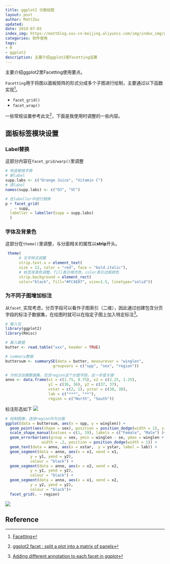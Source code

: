 ```yaml
---
title: ggplot2 分面绘图
layout: post
author: MattZou
updated: 
date: 2019-07-03
index_img: https://mattblog.oss-cn-beijing.aliyuncs.com/img/index_img/ggplot2-facet.png/bg
categories: 软件使用
tags:
- R
- ggplot2
description: 主要介绍ggplot2里Facetting设置
---
```


主要介绍ggplot2里Facetting使用要点。

`Facetting`用于将图以面板矩阵的形式分成多个子图进行绘制，主要通过以下函数实现[^1]。
- `facet_grid()`
- `facet_wrap()`

一些常规设置参考此文[^2]，下面是我使用时调整的一些内容。

## 面板标签模块设置
### Label替换
这部分内容在`facet_grid/warp()`里调整
  ``` r
  # 构造替换字典
  # 新label
  supp.labs <- c("Orange Juice", "Vitamin C")
  # 原label
  names(supp.labs) <- c("OJ", "VC")

  # 在labeller中进行替换
  p + facet_grid(
    . ~ supp, 
    labeller = labeller(supp = supp.labs)
    )
  ```

### 字体及背景色
这部分在`theme()`里调整，与分面相关的属性以**strip**开头。
  ``` r
   theme(
        # 文字样式调整
        strip.text.x = element_text(
        size = 12, color = "red", face = "bold.italic"),
        # 标签背景色调整，fill表示填充色，color表示边框颜色
        strip.background = element_rect(
        color="black", fill="#FC4E07", size=1.5, linetype="solid"))
  ```

### 为不同子图增加标注
从`facet_`实现考虑，分页字段可以看作子图索引（二维），因此通过创建包含分页字段的标注子数据集，在绘图时就可以在指定子图上加入特定标注[^3]。
``` r
# 载入包
library(ggplot2)
library(Rmisc)

# 载入数据
butter <- read.table("xxx", header = TRUE)

# summary数据
buttersum <- summarySE(data = butter, measurevar = "winglen", 
                     groupvars = c("spp", "sex", "region"))

# 为标注创建数据集，包含region这个分面字段，这一步是关键
anno <- data.frame(x1 = c(1.75, 0.75), x2 = c(2.25, 1.25), 
                   y1 = c(36, 36), y2 = c(37, 37), 
                   xstar = c(2, 1), ystar = c(38, 38),
                   lab = c("***", "**"),
                   region = c("North", "South"))
```
标注形态如下
![](https://mattblog.oss-cn-beijing.aliyuncs.com/img/ggplot2/diag2-14.png)
``` r
# 绘制图像，选择region作为分面
ggplot(data = buttersum, aes(x = spp, y = winglen)) +
  geom_point(aes(shape = sex), position = position_dodge(width = 1), size = 2)+
  scale_shape_manual(values = c(1, 19), labels = c("Female", "Male") )+
  geom_errorbar(aes(group = sex, ymin = winglen - se, ymax = winglen + se), 
                width = .2, position = position_dodge(width = 1)) +
  geom_text(data = anno, aes(x = xstar,  y = ystar, label = lab)) +
  geom_segment(data = anno, aes(x = x1, xend = x1, 
           y = y1, yend = y2),
           colour = "black") +
  geom_segment(data = anno, aes(x = x2, xend = x2, 
           y = y1, yend = y2),
           colour = "black") +
  geom_segment(data = anno, aes(x = x1, xend = x2, 
           y = y2, yend = y2),
           colour = "black")+
  facet_grid(. ~ region)
```
![](https://mattblog.oss-cn-beijing.aliyuncs.com/img/ggplot2/annofacet-15.png)

## Reference
[^1]: [Facetting](https://ggplot2.tidyverse.org/reference/index.html#section-facetting)
[^2]: [ggplot2 facet : split a plot into a matrix of panels](http://www.sthda.com/english/wiki/ggplot2-facet-split-a-plot-into-a-matrix-of-panels)
[^3]: [Adding different annotation to each facet in ggplot](https://buzzrbeeline.blog/2018/11/06/adding-different-annotation-to-each-facet-in-ggplot/)
